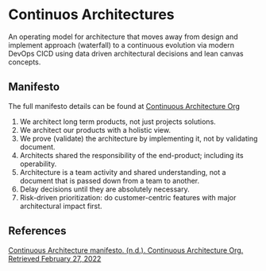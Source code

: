 # Continuos Architectures

An operating model for architecture that moves away from design and implement approach (waterfall) to a continuous evolution via modern DevOps CICD using data driven architectural decisions and lean canvas concepts.

## Manifesto

The full manifesto details can be found at [Continuous Architecture Org](https://continuous-architecture.org/docs/manifest/manifesto.html)

1. We architect long term products, not just projects solutions.
2. We architect our products with a holistic view.
3. We prove (validate) the architecture by implementing it, not by validating document.
4. Architects shared the responsibility of the end-product; including its operability.
5. Architecture is a team activity and shared understanding, not a document that is passed down from a team to another.
6. Delay decisions until they are absolutely necessary.
7. Risk-driven prioritization: do customer-centric features with major architectural impact first.

## References

[Continuous Architecture manifesto. (n.d.). Continuous Architecture Org. Retrieved February 27, 2022](https://continuous-architecture.org/docs/manifest/manifesto.html)
